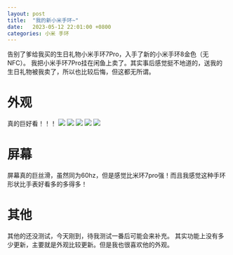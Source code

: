 ```yaml
---
layout: post
title:  "我的新小米手环~"
date:   2023-05-12 22:01:00 +0800
categories: 小米 手环
---
```

告别了爹给我买的生日礼物小米手环7Pro，入手了新的小米手环8金色（无NFC）。<!--more-->
我把小米手环7Pro挂在闲鱼上卖了。其实事后感觉挺不地道的，送我的生日礼物被我卖了，所以也比较后悔，但这都无所谓。

# 外观
真的巨好看！！！
![](https://mcstarrysky.oss-cn-beijing.aliyuncs.com/blog/2023-05-12-mi-band-8/IMG_7903.jpeg)
![](https://mcstarrysky.oss-cn-beijing.aliyuncs.com/blog/2023-05-12-mi-band-8/IMG_7904.jpeg)
![](https://mcstarrysky.oss-cn-beijing.aliyuncs.com/blog/2023-05-12-mi-band-8/IMG_7907.jpeg)
![](https://mcstarrysky.oss-cn-beijing.aliyuncs.com/blog/2023-05-12-mi-band-8/IMG_7909.jpeg)
![](https://mcstarrysky.oss-cn-beijing.aliyuncs.com/blog/2023-05-12-mi-band-8/IMG_7910.jpeg)

# 屏幕
屏幕真的巨丝滑，虽然同为60hz，但是感觉比米环7pro强！而且我感觉这种手环形状比手表好看多的多得多！

# 其他
其他的还没测试，今天刚到，待我测试一番后可能会来补充。
其实功能上没有多少更新，主要就是外观比较更新。但是我也很喜欢他的外观。